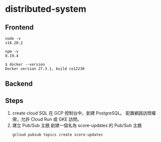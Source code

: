 # distributed-system

## Frontend
```
node -v
v16.20.2
```

```
npm -v
8.19.4
```

```
$ docker --version
Docker version 27.3.1, build ce12230
```

## Backend

## Steps
1. create cloud SQL
    在 GCP 控制台中，創建 PostgreSQL。
    配置網路訪問權限，允許 Cloud Run 或 GKE 訪問。
2. 建立 Pub/Sub 主題
    創建一個名為 score-updates 的 Pub/Sub 主題
    ```bash
    gcloud pubsub topics create score-updates
    ```
